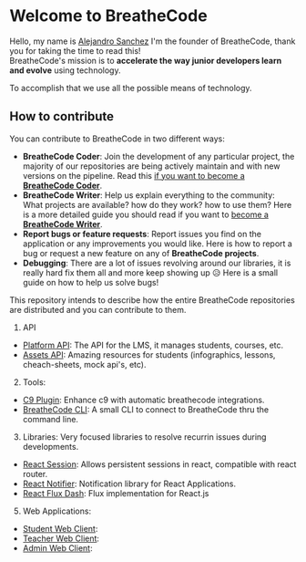 # Welcome to BreatheCode

Hello, my name is [Alejandro Sanchez](https://alesanchezr.com) I'm the founder of BreatheCode, thank you for taking the time to read this!  
BreatheCode's mission is to **accelerate the way junior developers learn and evolve** using technology.

To accomplish that we use all the possible means of technology.

## How to contribute
You can contribute to BreatheCode in two different ways:
- **BreatheCode Coder**: Join the development of any particular project, the majority of our repositories are being actively maintain and with new versions on the pipeline. Read this [if you want to become a **BreatheCode Coder**](#).
- **BreatheCode Writer**: Help us explain everything to the community: What projects are available? how do they work? how to use them? Here is a more detailed guide you should read if you want to [become a **BreatheCode Writer**](#).
- **Report bugs or feature requests**: Report issues you find on the application or any improvements you would like. Here is how to report a bug or request a new feature on any of **BreatheCode projects**.
- **Debugging**: There are a lot of issues revolving around our libraries, it is really hard fix them all and more keep showing up :disappointed_relieved: Here is a small guide on how to help us solve bugs!

This repository intends to describe how the entire BreatheCode repositories are distributed and you can contribute to them.

1. API
  - [Platform API](https://api.breatheco.de): The API for the LMS, it manages students, courses, etc.
  - [Assets API](https://assets.breatheco.de): Amazing resources for students (infographics, lessons, cheach-sheets, mock api's, etc).
2. Tools:
  - [C9 Plugin](https://github.com/breatheco-de/c9-plugin): Enhance c9 with automatic breathecode integrations.
  - [BreatheCode CLI](https://github.com/breatheco-de/breathecode-cli): A small CLI to connect to BreatheCode thru the command line.
3. Libraries: Very focused libraries to resolve recurrin issues during developments.
  - [React Session](https://github.com/breatheco-de/react-session): Allows persistent sessions in react, compatible with react router.
  - [React Notifier](https://github.com/breatheco-de/react-notifier): Notification library for React Applications.
  - [React Flux Dash](https://github.com/4GeeksAcademy/react-flux-dash): Flux implementation for React.js
5. Web Applications:
  - [Student Web Client](https://github.com/breatheco-de/desktop-client):
  - [Teacher Web Client](https://github.com/breatheco-de/teacher-client):
  - [Admin Web Client](https://github.com/breatheco-de/admin-client):
<!--stackedit_data:
eyJoaXN0b3J5IjpbLTE5ODc5NDU4MzAsLTEzOTMzNDI2MjUsLT
EzMTE4NzgwMzcsNTA2NDIxODU3LC0xMDkyMjkwNDY4LDIwMTQ1
MjY1MDksMTUwMTcyNzAwNywxOTc1MDI1NzM1XX0=
-->